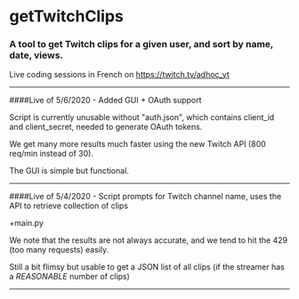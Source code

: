 # getTwitchClips 
### A tool to get Twitch clips for a given user, and sort by name, date, views.

Live coding sessions in French on https://twitch.tv/adhoc_yt

---

####Live of 5/6/2020 - Added GUI + OAuth support

Script is currently unusable without "auth.json", which contains client_id and client_secret, needed to generate OAuth tokens.

We get many more results much faster using the new Twitch API (800 req/min instead of 30).

The GUI is simple but functional.

---
####Live of 5/4/2020 - Script prompts for Twitch channel name, uses the API to retrieve collection of clips

+main.py

We note that the results are not always accurate, and we tend to hit the 429 (too many requests) easily.

Still a bit flimsy but usable to get a JSON list of all clips (if the streamer has a *REASONABLE* number of clips)

---
